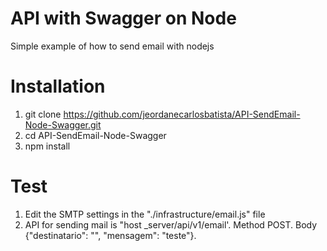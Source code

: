 # API with Swagger on Node
Simple example of how to send email with nodejs

# Installation
1. git clone https://github.com/jeordanecarlosbatista/API-SendEmail-Node-Swagger.git
2. cd API-SendEmail-Node-Swagger
2. npm install

# Test
1. Edit the SMTP settings in the "./infrastructure/email.js" file
2. API for sending mail is "host _server/api/v1/email'. Method POST. Body {"destinatario": "", "mensagem": "teste"}.

